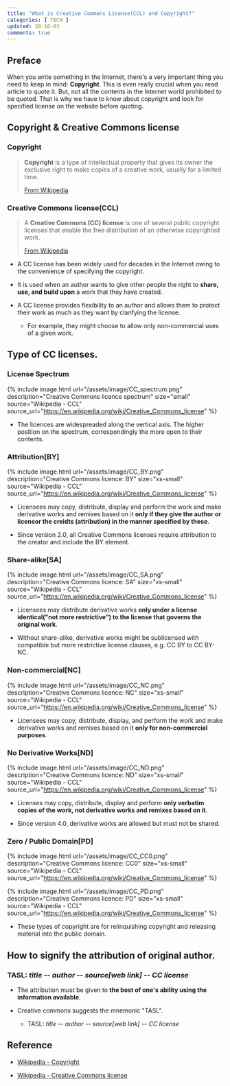 ```yaml
---
title: "What is Creative Commons License(CCL) and Copyright?"
categories: [ TECH ]
updated: 20-10-03
comments: true
---
```


## Preface

When you write something in the Internet, there's a very important thing you need to keep in mind: **Copyright**. This is even really crucial when you read article to quote it. But, not all the contents in the Internet world prohibited to be quoted. That is why we have to know about copyright and look for specified license on the website before quoting.

## Copyright & Creative Commons license

### Copyright

> **Copyright** is a type of intellectual property that gives its owner the exclusive right to make copies of a creative work, usually for a limited time.
> 
> [From Wikipedia](https://en.wikipedia.org/wiki/Copyright)

### Creative Commons license(CCL)

> A **Creative Commons (CC) license** is one of several public copyright licenses that enable the free distribution of an otherwise copyrighted work.
>
> [From Wikipedia](https://en.wikipedia.org/wiki/Creative_Commons_license)

* A CC license has been widely used for decades in the Internet owing to the convenience of specifying the copyright.

* It is used when an author wants to give other people the right to **share, use, and build upon** a work that they have created. 

* A CC license provides flexibility to an author and allows them to protect their work as much as they want by clarifying the license.
  - For example, they might choose to allow only non-commercial uses of a given work.

## Type of CC licenses.

### License Spectrum

{% include image.html url="/assets/image/CC_spectrum.png" description="Creative Commons licence spectrum" size="small" source="Wikipedia - CCL" source_url="https://en.wikipedia.org/wiki/Creative_Commons_license" %}

* The licences are widespreaded along the vertical axis. The higher position on the spectrum, correspondingly the more open to their contents.

### Attribution[BY]

{% include image.html url="/assets/image/CC_BY.png" description="Creative Commons licence: BY" size="xs-small" source="Wikipedia - CCL" source_url="https://en.wikipedia.org/wiki/Creative_Commons_license" %}

* Licensees may copy, distribute, display and perform the work and make derivative works and remixes based on it **only if they give the author or licensor the creidts (attribution) in the manner specified by these**.

* Since version 2.0, all Creative Commons licenses require attribution to the creator and include the BY element.

### Share-alike[SA]

{% include image.html url="/assets/image/CC_SA.png" description="Creative Commons licence: SA" size="xs-small" source="Wikipedia - CCL" source_url="https://en.wikipedia.org/wiki/Creative_Commons_license" %}

* Licensees may distribute derivative works **only under a license identical("not more restrictive") to the license that governs the original work**.

* Without share-alike, derivative works might be sublicensed with compatible but more restrictive license clauses, e.g. CC BY to CC BY-NC.

### Non-commercial[NC]

{% include image.html url="/assets/image/CC_NC.png" description="Creative Commons licence: NC" size="xs-small" source="Wikipedia - CCL" source_url="https://en.wikipedia.org/wiki/Creative_Commons_license" %}

* Licensees may copy, distribute, display, and perform the work and make derivative works and remixes based on it **only for non-commercial purposes**.

### No Derivative Works[ND]

{% include image.html url="/assets/image/CC_ND.png" description="Creative Commons licence: ND" size="xs-small" source="Wikipedia - CCL" source_url="https://en.wikipedia.org/wiki/Creative_Commons_license" %}

* Licenses may copy, distribute, display and perform **only verbatim copies of the work, not derivative works and remixes based on it**.

* Since version 4.0, derivative works are allowed but must not be shared.

### Zero / Public Domain[PD]

{% include image.html url="/assets/image/CC_CC0.png" description="Creative Commons licence: CC0" size="xs-small" source="Wikipedia - CCL" source_url="https://en.wikipedia.org/wiki/Creative_Commons_license" %}

{% include image.html url="/assets/image/CC_PD.png" description="Creative Commons licence: PD" size="xs-small" source="Wikipedia - CCL" source_url="https://en.wikipedia.org/wiki/Creative_Commons_license" %}

* These types of copyright are for relinquishing copyright and releasing material into the public domain.

## How to signify the attribution of original author.

### TASL: *title -- author -- source[web link] -- CC license*

* The attribution must be given to **the best of one's ability using the information available**.

* Creative commons suggests the mnemonic "TASL".
  - TASL: *title -- author -- source[web link] -- CC license*

## Reference

* [Wikipedia - Copyright](https://en.wikipedia.org/wiki/Copyright)

* [Wikipedia - Creative Commons license](https://en.wikipedia.org/wiki/Creative_Commons_license)




